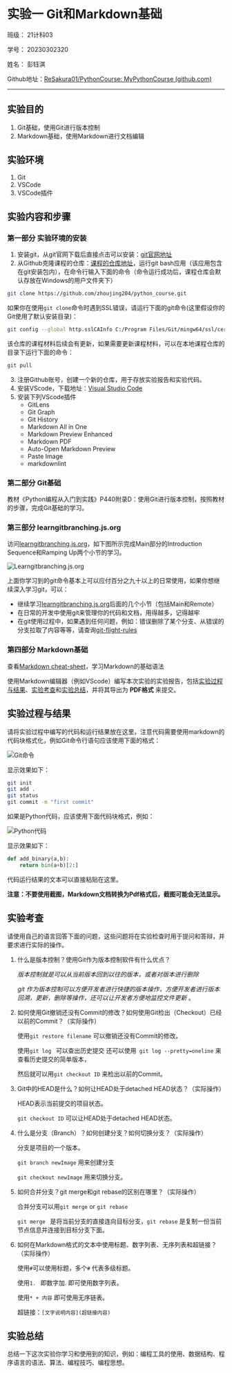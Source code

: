# 实验一 Git和Markdown基础

班级： 21计科03

学号： 20230302320

姓名： 彭钰淇

Github地址：[ReSakura01/PythonCourse: MyPythonCourse (github.com)](https://github.com/ReSakura01/PythonCourse)

---

## 实验目的

1. Git基础，使用Git进行版本控制
2. Markdown基础，使用Markdown进行文档编辑

## 实验环境

1. Git
2. VSCode
3. VSCode插件

## 实验内容和步骤

### 第一部分 实验环境的安装

1. 安装git，从git官网下载后直接点击可以安装：[git官网地址](https://git-scm.com/)
2. 从Github克隆课程的仓库：[课程的仓库地址](https://github.com/zhoujing204/python_course)，运行git bash应用（该应用包含在git安装包内），在命令行输入下面的命令（命令运行成功后，课程仓库会默认存放在Windows的用户文件夹下）

```bash
git clone https://github.com/zhoujing204/python_course.git
```

如果你在使用`git clone`命令时遇到SSL错误，请运行下面的git命令(这里假设你的Git使用了默认安装目录)：

```bash
git config --global http.sslCAInfo C:/Program Files/Git/mingw64/ssl/certs/ca-bundle.crt
```

该仓库的课程材料后续会有更新，如果需要更新课程材料，可以在本地课程仓库的目录下运行下面的命令：

```bash
git pull
```

3. 注册Github账号，创建一个新的仓库，用于存放实验报告和实验代码。
4. 安装VScode，下载地址：[Visual Studio Code](https://code.visualstudio.com/)
5. 安装下列VScode插件
   - GitLens
   - Git Graph
   - Git History
   - Markdown All in One
   - Markdown Preview Enhanced
   - Markdown PDF
   - Auto-Open Markdown Preview
   - Paste Image
   - markdownlint

### 第二部分 Git基础

教材《Python编程从入门到实践》P440附录D：使用Git进行版本控制，按照教材的步骤，完成Git基础的学习。

### 第三部分 learngitbranching.js.org

访问[learngitbranching.js.org](https://learngitbranching.js.org)，如下图所示完成Main部分的Introduction Sequence和Ramping Up两个小节的学习。

![Learngitbranching.js.org](/img/2023-07-28-21-07-40.png)

上面你学习到的git命令基本上可以应付百分之九十以上的日常使用，如果你想继续深入学习git，可以：

- 继续学习[learngitbranching.js.org](https://learngitbranching.js.org)后面的几个小节（包括Main和Remote）
- 在日常的开发中使用git来管理你的代码和文档，用得越多，记得越牢
- 在git使用过程中，如果遇到任何问题，例如：错误删除了某个分支、从错误的分支拉取了内容等等，请查询[git-flight-rules](https://github.com/k88hudson/git-flight-rules)

### 第四部分 Markdown基础

查看[Markdown cheat-sheet](http://www.markdownguide.org/cheat-sheet)，学习Markdown的基础语法

使用Markdown编辑器（例如VScode）编写本次实验的实验报告，包括[实验过程与结果](#实验过程与结果)、[实验考查](#实验考查)和[实验总结](#实验总结)，并将其导出为 **PDF格式** 来提交。

## 实验过程与结果

请将实验过程中编写的代码和运行结果放在这里，注意代码需要使用markdown的代码块格式化，例如Git命令行语句应该使用下面的格式：

![Git命令](/img/2023-07-26-22-48.png)

显示效果如下：

```bash
git init
git add .
git status
git commit -m "first commit"
```

如果是Python代码，应该使用下面代码块格式，例如：

![Python代码](/img/2023-07-26-22-52-20.png)

显示效果如下：

```python
def add_binary(a,b):
    return bin(a+b)[2:]
```

代码运行结果的文本可以直接粘贴在这里。

**注意：不要使用截图，Markdown文档转换为Pdf格式后，截图可能会无法显示。** 

## 实验考查

请使用自己的语言回答下面的问题，这些问题将在实验检查时用于提问和答辩，并要求进行实际的操作。

1. 什么是版本控制？使用Git作为版本控制软件有什么优点？

   *版本控制就是可以从当前版本回到以往的版本，或者对版本进行删除*

   *git 作为版本控制可以方便开发者进行快捷的版本操作，方便开发者进行版本回溯，更新，删除等操作，还可以让开发者方便地监控文件更新* 。

2. 如何使用Git撤销还没有Commit的修改？如何使用Git检出（Checkout）已经以前的Commit？（实际操作）

   使用`git restore filename` 可以撤销还没有Commit的修改。

   使用`git log ` 可以查出历史提交 还可以使用` git log --pretty=oneline` 来查看历史提交的简单版本，

   然后就可以用`git checkout ID` 来检出以前的Commit。

3. Git中的HEAD是什么？如何让HEAD处于detached HEAD状态？（实际操作）

   HEAD表示当前提交的项目状态。

   `git checkout ID` 可以让HEAD处于detached HEAD状态。

4. 什么是分支（Branch）？如何创建分支？如何切换分支？（实际操作）

   分支是项目的一个版本。

   `git branch newImage` 用来创建分支

   `git checkout newImage` 用来切换分支。 

5. 如何合并分支？git merge和git rebase的区别在哪里？（实际操作）

   合并分支可以用`git merge` or `git rebase`

   `git merge ` 是将当前分支的直接连向目标分支，`git rebase` 是复制一份当前节点信息并连接到目标分支下面。

6. 如何在Markdown格式的文本中使用标题、数字列表、无序列表和超链接？（实际操作）

   使用`#`可以使用标题，多个`#` 代表多级标题。

   使用`1. ` 即数字加. 即可使用数字列表。

   使用`* + 内容` 即可使用无序链表。

   超链接：`[文字说明内容](超链接内容)` 

## 实验总结

总结一下这次实验你学习和使用到的知识，例如：编程工具的使用、数据结构、程序语言的语法、算法、编程技巧、编程思想。